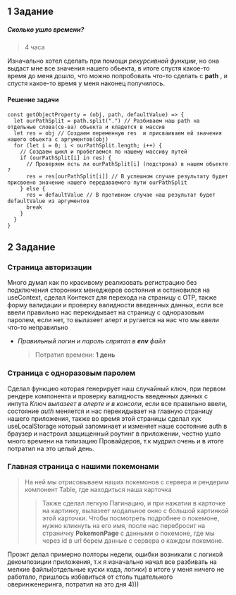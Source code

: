 ## 1 Задание

##### Сколько ушло времени?

> 4 часа

Изначально хотел сделать при помощи _рекурсивной функции_, но она выдаст мне все значения нашего обьекта, в итоге спустя какое-то время до меня дошло, что можно попробовать что-то сделать с **path** , и спустя какое-то время у меня наконец получилось.

#### Решение задачи

```
const getObjectProperty = (obj, path, defaultValue) => {
  let ourPathSplit = path.split(".") // Разбиваем наш path на отдельные слова(св-ва) обьекта и кладется в массив
  let res = obj // Создаем переменную res  и присваиваем ей значения нашего обьекта с аргументов(obj)
  for (let i = 0; i < ourPathSplit.length; i++) {
    // Создаем цикл и пробегаемся по нашему массиву путей
    if (ourPathSplit[i] in res) {
      // Проверяем есть ли ourPathSplit[i] (подстрока) в нашем обьекте ?
      res = res[ourPathSplit[i]] // В успешном случае результату будет присвоено значение нашего передаваемого пути ourPathSplit
    } else {
      res = defaultValue // В противном случае наш результат будет defaultValue из аргументов
      break
    }
  }
}
```

## 2 Задание

### Страница авторизации

Много думал как по красивому реализовать регистрацию без подключения сторонних менеджеров состояния и остановился на useContext, сделал Контекст для перехода на страницу с OTP, также форму валидации и проверку валидности введенных данных, если все ввели правильно нас перекидывает на страницу с одноразовым паролем, если нет, то вылазеет алерт и ругается на нас что мы ввели что-то неправильно

- _Правильный логин и пароль спрятал в **env** файл_
  > Потратил времени: **1 день**

### Страница с одноразовым паролем

Сделал функцию которая генерирует наш случайный ключ, при первом рендере компонента и проверку валидность введенных данных с инпута _Ключ вылазеет в алерте и в консоли_, если все правильно ввели, состояние _auth_ меняется и нас перекидывает на главную страницу нашего приложения, также во время этой страницы сделал хук useLocalStorage который запоминает и изменяет наше состояние auth в браузер и настроил защищенный роутинг в приложении, честно ушло много времени на типизацию Провайдеров, т.к мудрил очень и в итоге потратил на это целый день.

>

### Главная страница с нашими покемонами

> На ней мы отрисовываем наших покемонов с сервера и рендерим компонент Table, где находиться наша карточка
>
> > Также сделал легкую Пагинацию, и при нажатии в карточке на картинку, вылазеет модальное окно с большой картинкой этой карточки.
> > Чтобы посмотреть подробнее о покемоне, нужно кликнуть на его имя, после нас перебросит на страничку **PokemonPage** с данными о покемоне, где мы через id в url берем данные с сервера о каждом покемоне.

Проэкт делал примерно полторы недели, ошибки возникали с логикой декомпозиции приложения, т.к я изначально начал все разбивать на мелкие файлы(отдельные куски кода, логики) в итоге у меня ничего не работало, пришлось избавиться от столь тщательного оверинженеринга, потратил на это дня 4)))
